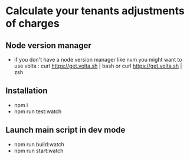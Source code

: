 # Calculate your tenants adjustments of charges

## Node version manager

-   if you don't have a node version manager like nvm you might want to use volta : curl https://get.volta.sh | bash or curl https://get.volta.sh | zsh

## Installation

-   npm i
-   npm run test:watch

## Launch main script in dev mode

-   npm run build:watch
-   npm run start:watch
